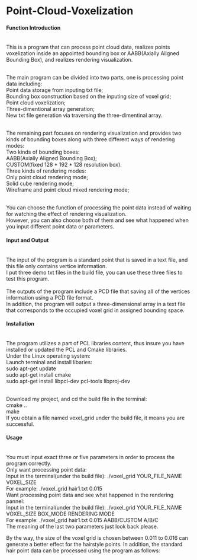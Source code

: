 # Point-Cloud-Voxelization

#### Function Introduction
<br>This is a program that can process point cloud data, realizes points voxelization inside an appointed bounding box or AABB(Axially Aligned Bounding Box), and realizes rendering visualization.

<br>The main program can be divided into two parts, one is processing point data including:
<br>Point data storage from inputing txt file;
<br>Bounding box construction based on the inputing size of voxel grid; 
<br>Point cloud voxelization;
<br>Three-dimentional array generation;
<br>New txt file generation via traversing the three-dimentinal array.

<br>The remaining part focuses on rendering visualization and provides two kinds of bounding boxes along with three different ways of rendering modes:
<br>Two kinds of bounding boxes:
<br>AABB(Axially Aligned Bounding Box);
<br>CUSTOM(fixed 128 * 192 * 128 resolution box).
<br>Three kinds of rendering modes:
<br>Only point cloud rendering mode;
<br>Solid cube rendering mode;
<br>Wireframe and point cloud mixed rendering mode;

<br>You can choose the function of processing the point data instead of waiting for watching the effect of rendering visualization.
<br>However, you can also choose both of them and see what happened when you input different point data or parameters.

#### Input and Output
<br>The input of the program is a standard point that is saved in a text file, and this file only contains vertice information.
<br>I put three demo txt files in the build file, you can use these three files to test this program.
<br>
<br>The outputs of the program include a PCD file that saving all of the vertices information using a PCD file format.
<br>In addition, the program will output a three-dimensional array in a text file that corresponds to the occupied voxel grid in assigned bounding space. 

#### Installation
<br>The program utilizes a part of PCL libraries content, thus insure you have installed or updated the PCL and Cmake libraries.
<br>Under the Linux operating system:
<br>Launch terminal and install libaries:
<br>sudo apt-get update
<br>sudo apt-get install cmake
<br>sudo apt-get install libpcl-dev pcl-tools libproj-dev

<br>Download my project, and cd the build file in the terminal:
<br>cmake ..
<br>make
<br>If you obtain a file named vexel_grid under the build file, it means you are successful.

#### Usage
<br>You must input exact three or five parameters in order to process the program correctly.
<br>Only want processing point data:
<br>Input in the terminal(under the build file): ./voxel_grid YOUR_FILE_NAME VOXEL_SIZE
<br>For example: ./voxel_grid hair1.txt 0.015
<br>Want processing point data and see what happened in the rendering pannel:
<br>Input in the terminal(under the build file): ./voxel_grid YOUR_FILE_NAME VOXEL_SIZE BOX_MODE RENDERING MODE
<br>For example: ./voxel_grid hair1.txt 0.015 AABB/CUSTOM A/B/C
<br>The meaning of the last two parameters just look back please.

By the way, the size of the voxel grid is chosen between 0.011 to 0.016 can generate a better effect for the hairstyle points.
In addition, the standard hair point data can be processed using the program as follows:




